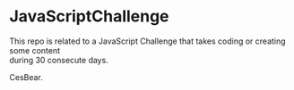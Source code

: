 # JavaScriptChallenge

This repo is related to a JavaScript Challenge that takes coding or creating some content  
during 30 consecute days.


CesBear.
